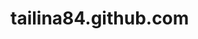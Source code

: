 tailina84.github.com
====================
<!doctype html>
<html>  
    <head>
        <meta charset="UTF-8">
        <title>个人艺术网〈/title>
    </head>
    <body>
        <h1 style="color:red">姓名：吕延军</h>
        <p>年龄：27；籍贯：河北；出生日期：19860823</p>
        <table>
           
            <tr>
                <th>姓名</th>
                <th>性别</th>
                <th>爱好</th>
                <th>自我评价</th>
            </tr>
             <tr>
                <th>吕延军</th>
                <th>男</th>
                <th>乒乓球</th>
                <th>随和</th>
            </tr>
        </table>
        
       
    </body>
</html>
